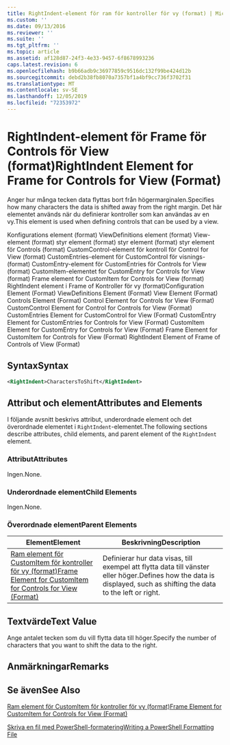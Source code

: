 ```yaml
---
title: RightIndent-element för ram för kontroller för vy (format) | Microsoft Docs
ms.custom: ''
ms.date: 09/13/2016
ms.reviewer: ''
ms.suite: ''
ms.tgt_pltfrm: ''
ms.topic: article
ms.assetid: af128d87-24f3-4e33-9457-6f8678993236
caps.latest.revision: 6
ms.openlocfilehash: b9b66adb9c36977859c9516dc132f99be424d12b
ms.sourcegitcommit: debd2b38fb8070a7357bf1a4bf9cc736f3702f31
ms.translationtype: MT
ms.contentlocale: sv-SE
ms.lasthandoff: 12/05/2019
ms.locfileid: "72353972"
---
```

# <a name="rightindent-element-for-frame-for-controls-for-view-format"></a><span data-ttu-id="21bb1-102">RightIndent-element för Frame för Controls för View (format)</span><span class="sxs-lookup"><span data-stu-id="21bb1-102">RightIndent Element for Frame for Controls for View (Format)</span></span>

<span data-ttu-id="21bb1-103">Anger hur många tecken data flyttas bort från högermarginalen.</span><span class="sxs-lookup"><span data-stu-id="21bb1-103">Specifies how many characters the data is shifted away from the right margin.</span></span> <span data-ttu-id="21bb1-104">Det här elementet används när du definierar kontroller som kan användas av en vy.</span><span class="sxs-lookup"><span data-stu-id="21bb1-104">This element is used when defining controls that can be used by a view.</span></span>

<span data-ttu-id="21bb1-105">Konfigurations element (format) ViewDefinitions element (format) View-element (format) styr element (format) styr element (format) styr element för Controls (format) CustomControl-element för kontroll för Control for View (format) CustomEntries-element för CustomControl för visnings-(format) CustomEntry-element för CustomEntries för Controls for View (format) CustomItem-elementet for CustomEntry for Controls for View (format) Frame element for CustomItem for Controls for View (format) RightIndent element i Frame of Kontroller för vy (format)</span><span class="sxs-lookup"><span data-stu-id="21bb1-105">Configuration Element (Format) ViewDefinitions Element (Format) View Element (Format) Controls Element (Format) Control Element for Controls for View (Format) CustomControl Element for Control for Controls for View (Format) CustomEntries Element for CustomControl for View (Format) CustomEntry Element for CustomEntries for Controls for View (Format) CustomItem Element for CustomEntry for Controls for View (Format) Frame Element for CustomItem for Controls for View (Format) RightIndent Element of Frame of Controls of View (Format)</span></span>

## <a name="syntax"></a><span data-ttu-id="21bb1-106">Syntax</span><span class="sxs-lookup"><span data-stu-id="21bb1-106">Syntax</span></span>

```xml
<RightIndent>CharactersToShift</RightIndent>
```

## <a name="attributes-and-elements"></a><span data-ttu-id="21bb1-107">Attribut och element</span><span class="sxs-lookup"><span data-stu-id="21bb1-107">Attributes and Elements</span></span>

<span data-ttu-id="21bb1-108">I följande avsnitt beskrivs attribut, underordnade element och det överordnade elementet i `RightIndent`-elementet.</span><span class="sxs-lookup"><span data-stu-id="21bb1-108">The following sections describe attributes, child elements, and parent element of the `RightIndent` element.</span></span>

### <a name="attributes"></a><span data-ttu-id="21bb1-109">Attribut</span><span class="sxs-lookup"><span data-stu-id="21bb1-109">Attributes</span></span>

<span data-ttu-id="21bb1-110">Ingen.</span><span class="sxs-lookup"><span data-stu-id="21bb1-110">None.</span></span>

### <a name="child-elements"></a><span data-ttu-id="21bb1-111">Underordnade element</span><span class="sxs-lookup"><span data-stu-id="21bb1-111">Child Elements</span></span>

<span data-ttu-id="21bb1-112">Ingen.</span><span class="sxs-lookup"><span data-stu-id="21bb1-112">None.</span></span>

### <a name="parent-elements"></a><span data-ttu-id="21bb1-113">Överordnade element</span><span class="sxs-lookup"><span data-stu-id="21bb1-113">Parent Elements</span></span>

|<span data-ttu-id="21bb1-114">Element</span><span class="sxs-lookup"><span data-stu-id="21bb1-114">Element</span></span>|<span data-ttu-id="21bb1-115">Beskrivning</span><span class="sxs-lookup"><span data-stu-id="21bb1-115">Description</span></span>|
|-------------|-----------------|
|[<span data-ttu-id="21bb1-116">Ram element för CustomItem för kontroller för vy (format)</span><span class="sxs-lookup"><span data-stu-id="21bb1-116">Frame Element for CustomItem for Controls for View (Format)</span></span>](./frame-element-for-customitem-for-controls-for-view-format.md)|<span data-ttu-id="21bb1-117">Definierar hur data visas, till exempel att flytta data till vänster eller höger.</span><span class="sxs-lookup"><span data-stu-id="21bb1-117">Defines how the data is displayed, such as shifting the data to the left or right.</span></span>|

## <a name="text-value"></a><span data-ttu-id="21bb1-118">Textvärde</span><span class="sxs-lookup"><span data-stu-id="21bb1-118">Text Value</span></span>

<span data-ttu-id="21bb1-119">Ange antalet tecken som du vill flytta data till höger.</span><span class="sxs-lookup"><span data-stu-id="21bb1-119">Specify the number of characters that you want to shift the data to the right.</span></span>

## <a name="remarks"></a><span data-ttu-id="21bb1-120">Anmärkningar</span><span class="sxs-lookup"><span data-stu-id="21bb1-120">Remarks</span></span>

## <a name="see-also"></a><span data-ttu-id="21bb1-121">Se även</span><span class="sxs-lookup"><span data-stu-id="21bb1-121">See Also</span></span>

[<span data-ttu-id="21bb1-122">Ram element för CustomItem för kontroller för vy (format)</span><span class="sxs-lookup"><span data-stu-id="21bb1-122">Frame Element for CustomItem for Controls for View (Format)</span></span>](./frame-element-for-customitem-for-controls-for-view-format.md)

[<span data-ttu-id="21bb1-123">Skriva en fil med PowerShell-formatering</span><span class="sxs-lookup"><span data-stu-id="21bb1-123">Writing a PowerShell Formatting File</span></span>](./writing-a-powershell-formatting-file.md)
